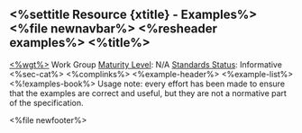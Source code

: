 &lt;%settitle Resource {xtitle} - Examples%&gt;
&lt;%file newnavbar%&gt;
&lt;%resheader examples%&gt;
&lt;%title%&gt;
---------------

[&lt;%wgt%&gt;](%3C%wg%%3E) Work Group
[Maturity Level](versions.html#maturity): N/A
[Standards Status](versions.html#std-process): Informative
&lt;%sec-cat%&gt;
&lt;%complinks%&gt;
&lt;%example-header%&gt; &lt;%example-list%&gt; &lt;%!examples-book%&gt;
Usage note: every effort has been made to ensure that the examples are correct and useful, but they are not a normative part of the specification.

&lt;%file newfooter%&gt;
